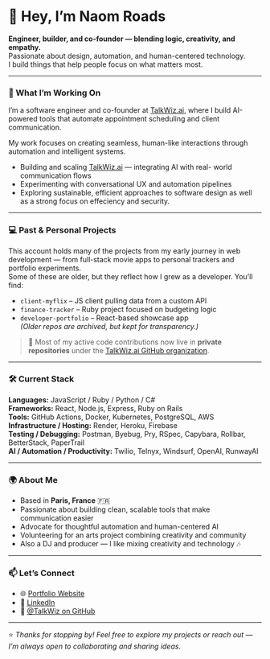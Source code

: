 # 👋 Hey, I’m Naom Roads

**Engineer, builder, and co-founder — blending logic, creativity, and empathy.**  
Passionate about design, automation, and human-centered technology.  
I build things that help people focus on what matters most.

---

### 🧠 What I’m Working On

I’m a software engineer and co-founder at [TalkWiz.ai](https://talkwiz.ai), where I build AI-powered tools that automate appointment scheduling and client communication.  

My work focuses on creating seamless, human-like interactions through automation and intelligent systems.

- Building and scaling [TalkWiz.ai](https://github.com/naomsTalkwiz) — integrating AI with real-  world communication flows  
- Experimenting with conversational UX and automation pipelines  
- Exploring sustainable, efficient approaches to software design as well as a strong focus on  effeciency and security. 

---

### 💻 Past & Personal Projects
This account holds many of the projects from my early journey in web development — from full-stack movie apps to personal trackers and portfolio experiments.  
Some of these are older, but they reflect how I grew as a developer. You’ll find:
- `client-myflix` – JS client pulling data from a custom API  
- `finance-tracker` – Ruby project focused on budgeting logic  
- `developer-portfolio` – React-based showcase app  
*(Older repos are archived, but kept for transparency.)*

> 🔐 Most of my active code contributions now live in **private repositories** under the [TalkWiz.ai GitHub organization](https://github.com/naomsTalkwiz).

---

### 🛠️ Current Stack

**Languages:** JavaScript / Ruby / Python / C#  
**Frameworks:** React, Node.js, Express, Ruby on Rails  
**Tools:** GitHub Actions, Docker, Kubernetes, PostgreSQL, AWS  
**Infrastructure / Hosting:** Render, Heroku, Firebase  
**Testing / Debugging:** Postman, Byebug, Pry, RSpec, Capybara, Rollbar, BetterStack, PaperTrail  
**AI / Automation / Productivity:** Twilio, Telnyx, Windsurf, OpenAI, RunwayAI

---

### 🌍 About Me

- Based in **Paris, France** 🇫🇷  
- Passionate about building clean, scalable tools that make communication easier  
- Advocate for thoughtful automation and human-centered AI  
- Volunteering for an arts project combining creativity and community  
- Also a DJ and producer — I like mixing creativity and technology 🎶  

---

### 📫 Let’s Connect
- 🌐 [Portfolio Website](https://naom-roads.github.io/Portfolio-Website/)  
- 💼 [LinkedIn](https://www.linkedin.com/in/naomi-rodriguez-madiedo-b1464b35/)  
- 💬 [@TalkWiz on GitHub](https://github.com/TalkWizAI)

---

⭐️ *Thanks for stopping by! Feel free to explore my projects or reach out — I’m always open to collaborating and sharing ideas.*
